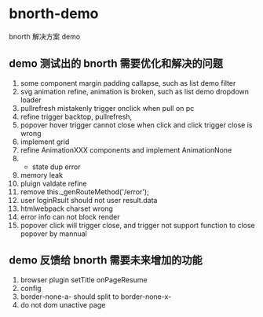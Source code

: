 # bnorth-demo

bnorth 解决方案 demo

## demo 测试出的 bnorth 需要优化和解决的问题
1. some component margin padding callapse, such as list demo filter
1. svg animation refine, animation is broken, such as list demo dropdown loader
1. pullrefresh mistakenly trigger onclick when pull on pc
1. refine trigger backtop, pullrefresh, 
1. popover hover trigger cannot close when click and click trigger close is wrong
1. implement grid
1. refine AnimationXXX components and implement AnimationNone
1. - state dup error
1. memory leak
1. pluign valdate refine
1. remove this._genRouteMethod('/error');
1. user loginRsult should not user result.data  
1. htmlwebpack charset wrong
1. error info can not block render
1. popover click will trigger close, and trigger not support function to close popover by mannual

## demo 反馈给 bnorth 需要未来增加的功能
1. browser plugin setTitle onPageResume 
1. config
1. border-none-a- should split to border-none-x-
1. do not dom unactive page